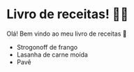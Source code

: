 # Livro de receitas! :man_cook:

Olá! Bem vindo ao meu livro de receitas :wave:

- Strogonoff de frango
- Lasanha de carne moída
- Pavê
